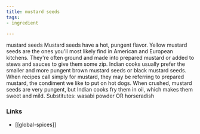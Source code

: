```yaml
---
title: mustard seeds
tags:
- ingredient

---
```

mustard seeds Mustard seeds have a hot, pungent flavor. Yellow mustard seeds are the ones you'll most likely find in American and European kitchens. They're often ground and made into prepared mustard or added to stews and sauces to give them some zip. Indian cooks usually prefer the smaller and more pungent brown mustard seeds or black mustard seeds. When recipes call simply for mustard, they may be referring to prepared mustard, the condiment we like to put on hot dogs. When crushed, mustard seeds are very pungent, but Indian cooks fry them in oil, which makes them sweet and mild. Substitutes: wasabi powder OR horseradish

### Links

* [[global-spices]]
